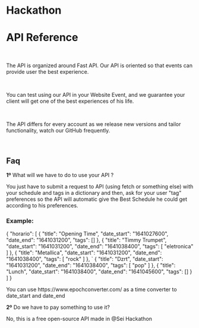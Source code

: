 # Hackathon

<title> NomeQualquer API </title>


<h1><b>API Reference</b></h1>
    <br>
    <p>The API is organized around Fast API. Our API is oriented so that events can provide user the best experience.</p>
    <br>
    <p>You can test using our API in your Website Event, and we guarantee your client will get one of the best experiences of his life.</p>
    <br>
    <p> The API differs for every account as we release new versions and tailor functionality, watch our GitHub frequently. </p>
    <br>

<h2><b>Faq</b></h2>
 <p><b>1º</b> What will we have to do to use your API ?</p>
 <p> You just have to submit a request to API (using fetch or something else) with your schedule and tags in a dictionary and then, ask for your user "tag" preferences so the API will automatic give the Best Schedule he could get according to his preferences.
<br>
<h3>Example:</h3>
 <p>
 {
  "horario": [
    {
      "title": "Opening Time",
      "date_start": "1641027600",
      "date_end": "1641031200",
      "tags": []
    },
    {
      "title": "Timmy Trumpet",
      "date_start": "1641031200",
      "date_end": "1641038400",
      "tags": [
        "eletronica"
       ]
    },
    {
      "title": "Metallica",
      "date_start": "1641031200",
      "date_end": "1641038400",
      "tags": [
        "rock"
      ]
    },
`   {
      "title": "Dzrt",
      "date_start": "1641031200",
      "date_end": "1641038400",
      "tags": [
        "pop"
      ]
    },
    {
      "title": "Lunch",
      "date_start": "1641038400",
      "date_end": "1641045600",
      "tags": []
    }
      ]
        }
<p> You can use https://www.epochconverter.com/ as a time converter to date_start and date_end </p>

<p><b>2º</b> Do we have to pay something to use it? </p>
<p> No, this is a free open-source API made in @Sei Hackathon </p>
